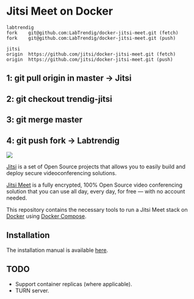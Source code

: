 # Jitsi Meet on Docker

    labtrendig
    fork	git@github.com:LabTrendig/docker-jitsi-meet.git (fetch)
    fork	git@github.com:LabTrendig/docker-jitsi-meet.git (push)
    
    jitsi
    origin	https://github.com/jitsi/docker-jitsi-meet.git (fetch)
    origin	https://github.com/jitsi/docker-jitsi-meet.git (push)

## 1: git pull origin in master -> Jitsi

## 2: git checkout trendig-jitsi

## 3: git merge master

## 4: git push fork -> Labtrendig


![](resources/jitsi-docker.png)

[Jitsi](https://jitsi.org/) is a set of Open Source projects that allows you to easily build and deploy secure videoconferencing solutions.

[Jitsi Meet](https://jitsi.org/jitsi-meet/) is a fully encrypted, 100% Open Source video conferencing solution that you can use all day, every day, for free — with no account needed.

This repository contains the necessary tools to run a Jitsi Meet stack on [Docker](https://www.docker.com) using [Docker Compose](https://docs.docker.com/compose/).

## Installation

The installation manual is available [here](https://jitsi.github.io/handbook/docs/devops-guide/devops-guide-docker).

## TODO

* Support container replicas (where applicable).
* TURN server.

